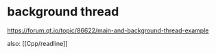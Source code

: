 # background thread

https://forum.qt.io/topic/86622/main-and-background-thread-example

also: [[Cpp/readline]]
